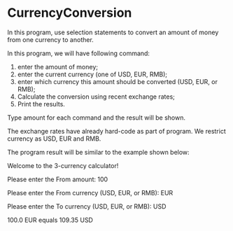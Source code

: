 # CurrencyConversion

In this program, use selection statements to convert an amount of money from one currency to another.

In this program, we will have following command:
1. enter the amount of money;
2. enter the current currency (one of USD, EUR, RMB);
3. enter which currency this amount should be converted (USD, EUR, or RMB);
4. Calculate the conversion using recent exchange rates;
5. Print the results.

Type amount for each command and the result will be shown.

The exchange rates have already hard-code as part of program. We restrict currency as USD, EUR and RMB.

The program result will be similar to the example shown below:

Welcome to the 3-currency calculator!

Please enter the From amount: 100

Please enter the From currency (USD, EUR, or RMB): EUR

Please enter the To currency (USD, EUR, or RMB): USD

100.0 EUR equals 109.35 USD
